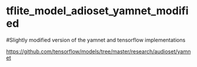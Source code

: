 # tflite_model_adioset_yamnet_modified
#Slightly modified version of the yamnet and tensorflow implementations

https://github.com/tensorflow/models/tree/master/research/audioset/yamnet
